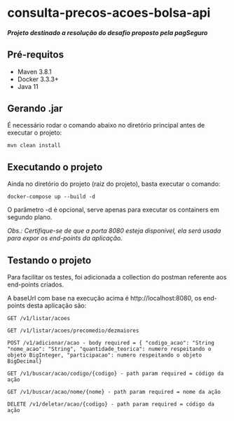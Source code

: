 # consulta-precos-acoes-bolsa-api
##### Projeto destinado a resolução do desafio proposto pela pagSeguro
## Pré-requitos
- Maven 3.8.1
- Docker 3.3.3+
- Java 11

## Gerando .jar
É necessário rodar o comando abaixo no diretório principal antes de executar o projeto:
```
mvn clean install
```

## Executando o projeto

Ainda no diretório do projeto (raiz do projeto), basta executar o comando:
```
docker-compose up --build -d
```
O parâmetro -d é opcional, serve apenas para executar os containers em segundo plano.


_Obs.: Certifique-se de que a porta 8080 esteja disponível, ela será usada para expor os end-points da aplicação._

## Testando o projeto
Para facilitar os testes, foi adicionada a collection do postman referente aos end-points criados.

A baseUrl com base na execução acima é http://localhost:8080, os end-points desta aplicação são:

```
GET /v1/listar/acoes

GET /v1/listar/acoes/precomedio/dezmaiores

POST /v1/adicionar/acao - body required = { "codigo_acao": "String "nome_acao": "String", "quantidade_teorica": numero respeitando o objeto BigInteger, "participacao": numero respeitando o objeto BigDecimal}

GET /v1/buscar/acao/codigo/{codigo} - path param required = código da ação

GET /v1/buscar/acao/nome/{nome} - path param required = nome da ação

DELETE /v1/deletar/acao/{codigo} - path param required = código da ação
```
